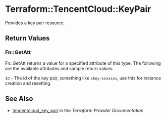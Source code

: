 # Terraform::TencentCloud::KeyPair

Provides a key pair resource.

## Return Values

### Fn::GetAtt

Fn::GetAtt returns a value for a specified attribute of this type. The following are the available attributes and sample return values.

`Id` - The id of the key pair, something like `skey-xxxxxxx`, use this for instance creation and resetting.

## See Also

* [tencentcloud_key_pair](https://www.terraform.io/docs/providers/tencentcloud/r/key_pair.html) in the _Terraform Provider Documentation_
